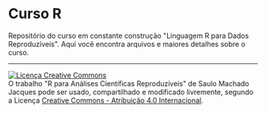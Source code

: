 # Curso R
Repositório do curso em constante construção "Linguagem R para Dados Reproduzíveis". Aqui você encontra arquivos e maiores detalhes sobre o curso.

_ _ _ _

<a rel="license" href="http://creativecommons.org/licenses/by/4.0/"><img alt="Licença Creative Commons" style="border-width:0" src="https://i.creativecommons.org/l/by/4.0/88x31.png" /></a><br />O trabalho <span xmlns:dct="http://purl.org/dc/terms/" property="dct:title">"R para Análises Científicas Reproduzíveis"</span> de <span xmlns:cc="http://creativecommons.org/ns#" property="cc:attributionName">Saulo Machado Jacques</span> pode ser usado, compartilhado e modificado livremente, segundo a Licença <a rel="license" href="http://creativecommons.org/licenses/by/4.0/">Creative Commons - Atribuição  4.0 Internacional</a>.
